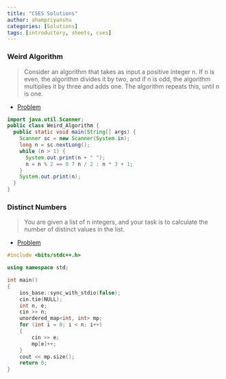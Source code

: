 ```yaml
---
title: "CSES Solutions"
author: ahampriyanshu
categories: [Solutions]
tags: [introductory, sheets, cses]
---
```


### Weird Algorithm

> Consider an algorithm that takes as input a positive integer n. If n is even, the algorithm divides it by two, and if n is odd, the algorithm multiplies it by three and adds one. The algorithm repeats this, until n is one.

- [Problem](https://cses.fi/problemset/task/1068)

```java
import java.util.Scanner;
public class Weird_Algorithm {
  public static void main(String[] args) {
    Scanner sc = new Scanner(System.in);
    long n = sc.nextLong();
    while (n > 1) {
      System.out.print(n + " ");
      n = n % 2 == 0 ? n / 2 : n * 3 + 1;
    }
    System.out.print(n);
  }
}
```

### Distinct Numbers

> You are given a list of n integers, and your task is to calculate the number of distinct values in the list.

- [Problem](https://cses.fi/problemset/task/1621)

```cpp
#include <bits/stdc++.h>

using namespace std;

int main()
{
    ios_base::sync_with_stdio(false);
    cin.tie(NULL);
    int n, e;
    cin >> n;
    unordered_map<int, int> mp;
    for (int i = 0; i < n; i++)
    {
        cin >> e;
        mp[e]++;
    }
    cout << mp.size();
    return 0;
}
```

